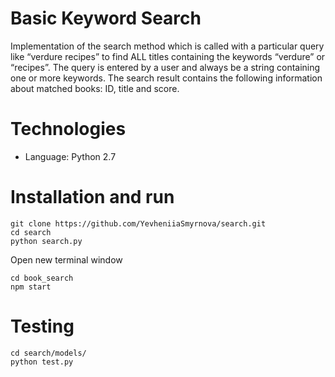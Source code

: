 # Basic Keyword Search

Implementation of the search method which is called with a 
particular query like “verdure recipes” to find ALL titles containing the 
keywords “verdure” or “recipes”. The query is entered by a user and 
always be a string containing one or more keywords. 
The search result contains the following information about matched books: ID, 
title and score.

# Technologies

* Language: Python 2.7

# Installation and run

```
git clone https://github.com/YevheniiaSmyrnova/search.git
cd search
python search.py
```

Open new terminal window

```
cd book_search
npm start
```

# Testing

```
cd search/models/
python test.py
```